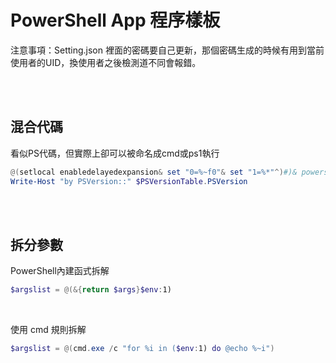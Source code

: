 PowerShell App 程序樣板
====

注意事項：Setting.json 裡面的密碼要自己更新，那個密碼生成的時候有用到當前使用者的UID，換使用者之後檢測道不同會報錯。


<br><br>

## 混合代碼

看似PS代碼，但實際上卻可以被命名成cmd或ps1執行

```ps1
@(setlocal enabledelayedexpansion& set "0=%~f0"& set "1=%*"^)#)& powershell "iex('&{'+[io.file]::ReadAllText($env:0)+'}'+$env:1)-ea(1)"& exit /b !errorlevel!
Write-Host "by PSVersion::" $PSVersionTable.PSVersion

```



<br><br>

## 拆分參數

PowerShell內建函式拆解

```ps1
$argslist = @(&{return $args}$env:1)
```


<br>

使用 cmd 規則拆解

```ps1
$argslist = @(cmd.exe /c "for %i in ($env:1) do @echo %~i")
```
